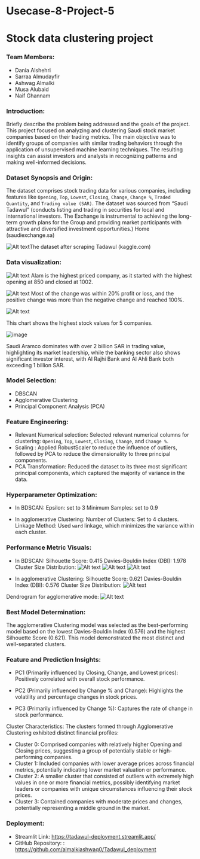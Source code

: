# Usecase-8-Project-5

# Stock data clustering project 

### Team Members: 
- Dania Alshehri
- Sarraa Almudayfir 
- Ashwag Almalki 
- Musa Alubaid
- Naif  Ghannam

### Introduction: 
Briefly describe the problem being addressed and the goals of the project. 
This project focused on analyzing and clustering Saudi stock market companies based on their trading metrics. The main objective was to identify groups of companies with similar trading behaviors through the application of unsupervised machine learning techniques. The resulting insights can assist investors and analysts in recognizing patterns and making well-informed decisions. 

### Dataset Synopsis and Origin: 
The dataset comprises stock trading data for various companies, including features like `Opening`, `Top`, `Lowest`, `Closing`, `Change`, `Change %`, `Traded Quantity`, and `Trading value (SAR)`. The dataset was sourced from “Saudi Tadawul” (conducts listing and trading in securities for local and international investors. The Exchange is instrumental to achieving the long-term growth plans for the Group and providing market participants with attractive and diversified investment opportunities.)
Home (saudiexchange.sa)


![Alt text](p6.png)The dataset after scraping
Tadawul (kaggle.com)


### Data visualization: 
![Alt text](p1.png)
Alam is the highest priced company, as it started with the highest opening at 850 and closed at 1002.

![Alt text](p2.png)
Most of the change was within 20% profit or loss, and the positive change was more than the negative change and reached 100%.

![Alt text](p3.png)

This chart shows the highest stock values for 5 companies. 

![image](https://github.com/user-attachments/assets/950fc16e-a926-407b-a94f-a7b7dfc58d8a)


Saudi Aramco dominates with over 2 billion SAR in trading value, highlighting its market leadership, while the banking sector also shows significant investor interest, with Al Rajhi Bank and Al Ahli Bank both exceeding 1 billion SAR.

### Model Selection:
- DBSCAN
- Agglomerative Clustering
- Principal Component Analysis (PCA)

### Feature Engineering:
- Relevant Numerical selection: Selected relevant numerical columns for clustering: `Opening`, `Top`, `Lowest`, `Closing`, `Change`, and `Change %`. 
- Scaling : Applied RobustScaler to reduce the influence of outliers, followed by PCA to reduce the dimensionality to three principal components.
- PCA Transformation: Reduced the dataset to its three most significant principal components, which captured the majority of variance in the data.


### Hyperparameter Optimization:
- In BDSCAN:
Epsilon: set to 3
Minimum Samples: set to  0.9

- In agglomerative Clustering: 
Number of Clusters: Set to 4 clusters.
Linkage Method: Used `ward` linkage, which minimizes the variance within each cluster.

### Performance Metric Visuals:
- In BDSCAN:
Silhouette Score: 0.415
Davies-Bouldin Index (DBI): 1.978
Cluster Size Distribution:
![Alt text](p6.png)
![Alt text](p7.png)
![Alt text](p8.png)

- In agglomerative Clustering:
Silhouette Score: 0.621 
Davies-Bouldin Index (DBI): 0.576
Cluster Size Distribution:
![Alt text](p9.png)

Dendrogram for agglomerative mode:
![Alt text](p9.png)

### Best Model Determination:
The agglomerative Clustering model was selected as the best-performing model based on the lowest Davies-Bouldin Index (0.576) and the highest Silhouette Score (0.621). This model demonstrated the most distinct and well-separated clusters.

### Feature and Prediction Insights:
- PC1 (Primarily influenced by Closing, Change, and Lowest prices): Positively correlated with overall stock performance.

- PC2 (Primarily influenced by Change % and Change): Highlights the volatility and percentage changes in stock prices.

- PC3 (Primarily influenced by Change %): Captures the rate of change in stock performance.


Cluster Characteristics: The clusters formed through Agglomerative Clustering exhibited distinct financial profiles:

- Cluster 0: Comprised companies with relatively higher Opening and Closing prices, suggesting a group of potentially stable or high-performing companies.
- Cluster 1: Included companies with lower average prices across financial metrics, potentially indicating lower market valuation or performance.
- Cluster 2: A smaller cluster that consisted of outliers with extremely high values in one or more financial metrics, possibly identifying market leaders or companies with unique circumstances influencing their stock prices.
- Cluster 3: Contained companies with moderate prices and changes, potentially representing a middle ground in the market.




### Deployment:
- Streamlit Link: https://tadawul-deployment.streamlit.app/
- GitHub Repository: : https://github.com/almalkiashwaq0/Tadawul_deployment



  



